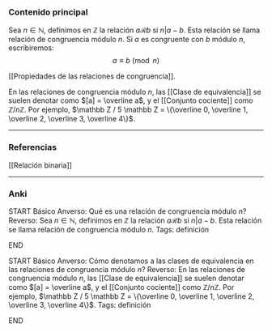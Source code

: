### Contenido principal

Sea $n \in \mathbb{N}$, definimos en $\mathbb Z$ la relación $a \mathcal{R} b$ si $n | a-b$. Esta relación se llama relación de congruencia módulo $n$. Si $a$ es congruente con $b$ módulo $n$, escribiremos:
$$a \equiv b \pmod{n}$$

[[Propiedades de las relaciones de congruencia]].

En las relaciones de congruencia módulo $n$, las [[Clase de equivalencia]] se suelen denotar como $[a] = \overline a$, y el [[Conjunto cociente]] como $\mathbb Z / n \mathbb Z$. Por ejemplo, $\mathbb Z / 5 \mathbb Z = \{\overline 0, \overline 1, \overline 2, \overline 3, \overline 4\}$.

--- 
### Referencias

[[Relación binaria]]

---
### Anki

START
Básico
Anverso: Qué es una relación de congruencia módulo $n$?
Reverso: Sea $n \in \mathbb{N}$, definimos en $\mathbb Z$ la relación $a \mathcal{R} b$ si $n | a-b$. Esta relación se llama relación de congruencia módulo $n$.
Tags: definición
<!--ID: 1705771400937-->
END

START
Básico
Anverso: Cómo denotamos a las clases de equivalencia en las relaciones de congruencia módulo $n$?
Reverso: En las relaciones de congruencia módulo $n$, las [[Clase de equivalencia]] se suelen denotar como $[a] = \overline a$, y el [[Conjunto cociente]] como $\mathbb Z / n \mathbb Z$. Por ejemplo, $\mathbb Z / 5 \mathbb Z = \{\overline 0, \overline 1, \overline 2, \overline 3, \overline 4\}$.
Tags: definición
<!--ID: 1705771400940-->
END